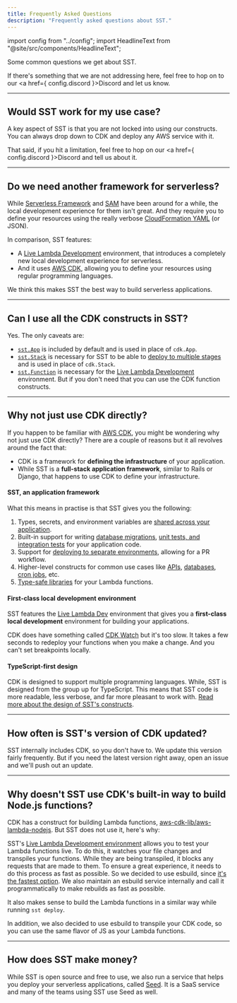```yaml
---
title: Frequently Asked Questions
description: "Frequently asked questions about SST."
---
```


import config from "../config";
import HeadlineText from "@site/src/components/HeadlineText";

<HeadlineText>

Some common questions we get about SST.

</HeadlineText>

If there's something that we are not addressing here, feel free to hop on to our <a href={ config.discord }>Discord</a> and let us know.

---

## Would SST work for my use case?

A key aspect of SST is that you are not locked into using our constructs. You can always drop down to CDK and deploy any AWS service with it.

That said, if you hit a limitation, feel free to hop on our <a href={ config.discord }>Discord</a> and tell us about it.

---

## Do we need another framework for serverless?

While [Serverless Framework](https://github.com/serverless/serverless) and [SAM](https://github.com/aws/serverless-application-model) have been around for a while, the local development experience for them isn't great. And they require you to define your resources using the really verbose [CloudFormation YAML](https://sst.dev/chapters/what-is-infrastructure-as-code.html#aws-cloudformation) (or JSON).

In comparison, SST features:

- A [Live Lambda Development](live-lambda-development.md) environment, that introduces a completely new local development experience for serverless.
- And it uses [AWS CDK](https://sst.dev/chapters/what-is-aws-cdk.html), allowing you to define your resources using regular programming languages.

We think this makes SST the best way to build serverless applications.

---

## Can I use all the CDK constructs in SST?

Yes. The only caveats are:

- [`sst.App`](constructs/App.md) is included by default and is used in place of `cdk.App`.
- [`sst.Stack`](constructs/Stack.md) is necessary for SST to be able to [deploy to multiple stages](quick-start.md#deploying-an-app) and is used in place of `cdk.Stack`.
- [`sst.Function`](constructs/Function.md) is necessary for the [Live Lambda Development](live-lambda-development.md) environment. But if you don't need that you can use the CDK function constructs.

---

## Why not just use CDK directly?

If you happen to be familiar with [AWS CDK](https://sst.dev/chapters/what-is-aws-cdk.html), you might be wondering why not just use CDK directly? There are a couple of reasons but it all revolves around the fact that:

- CDK is a framework for **defining the infrastructure** of your application.
- While SST is a **full-stack application framework**, similar to Rails or Django, that happens to use CDK to define your infrastructure.

#### SST, an application framework

What this means in practise is that SST gives you the following:

1. Types, secrets, and environment variables are [shared across your application](what-is-sst.md#connect-to-the-api).
2. Built-in support for writing [database migrations](what-is-sst.md#databases), [unit tests, and integration tests](advanced/testing.md) for your application code.
3. Support for [deploying to separate environments](what-is-sst.md#environments), allowing for a PR workflow.
4. Higher-level constructs for common use cases like [APIs](constructs/Api.md), [databases](constructs/RDS.md), [cron jobs](constructs/Cron.md), etc.
5. [Type-safe libraries](packages/node.md) for your Lambda functions.

#### First-class local development environment

SST features the [Live Lambda Dev](live-lambda-development.md) environment that gives you a **first-class local development** environment for building your applications.

CDK does have something called [CDK Watch](live-lambda-development.md#cdk-watch) but it's too slow. It takes a few seconds to redeploy your functions when you make a change. And you can't set breakpoints locally.

#### TypeScript-first design

CDK is designed to support multiple programming languages. While, SST is designed from the group up for TypeScript. This means that SST code is more readable, less verbose, and far more pleasant to work with. [Read more about the design of SST's constructs](constructs/v0/migration.md#goals).

---

## How often is SST's version of CDK updated?

SST internally includes CDK, so you don't have to. We update this version fairly frequently. But if you need the latest version right away, open an issue and we'll push out an update.

---

## Why doesn't SST use CDK's built-in way to build Node.js functions?

CDK has a construct for building Lambda functions, [aws-cdk-lib/aws-lambda-nodejs](https://docs.aws.amazon.com/cdk/api/v2/docs/aws-cdk-lib.aws_lambda_nodejs-readme.html). But SST does not use it, here's why:

SST's [Live Lambda Development environment](live-lambda-development.md) allows you to test your Lambda functions live. To do this, it watches your file changes and transpiles your functions. While they are being transpiled, it blocks any requests that are made to them. To ensure a great experience, it needs to do this process as fast as possible. So we decided to use esbuild, since [it's the fastest option](https://esbuild.github.io/faq/#why-is-esbuild-fast). We also maintain an esbuild service internally and call it programmatically to make rebuilds as fast as possible.

It also makes sense to build the Lambda functions in a similar way while running `sst deploy`.

In addition, we also decided to use esbuild to transpile your CDK code, so you can use the same flavor of JS as your Lambda functions.

---

## How does SST make money?

While SST is open source and free to use, we also run a service that helps you deploy your serverless applications, called [Seed](https://seed.run). It is a SaaS service and many of the teams using SST use Seed as well.
